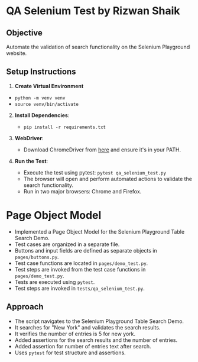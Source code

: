 # QA Selenium Test by Rizwan Shaik

## Objective
Automate the validation of search functionality on the Selenium Playground website.

## Setup Instructions

1.   **Create Virtual Environment**
   - `python -m venv venv`
   - `source venv/bin/activate`

2. **Install Dependencies**:
   - `pip install -r requirements.txt`

3. **WebDriver**:
   - Download ChromeDriver from [here](https://sites.google.com/chromium.org/driver/) and ensure it's in your PATH.

4. **Run the Test**:
   - Execute the test using pytest: `pytest qa_selenium_test.py`
   - The browser will open and perform automated actions to validate the search functionality.
   - Run in two major browsers: Chrome and Firefox.

# Page Object Model
- Implemented a Page Object Model for the Selenium Playground Table Search Demo.
- Test cases are organized in a separate file.
- Buttons and input fields are defined as separate objects in `pages/buttons.py`.
- Test case functions are located in `pages/demo_test.py`.
- Test steps are invoked from the test case functions in `pages/demo_test.py`.
- Tests are executed using `pytest`.
- Test steps are invoked in `tests/qa_selenium_test.py`.

## Approach
- The script navigates to the Selenium Playground Table Search Demo.
- It searches for "New York" and validates the search results.
- It verifies the number of entries is 5 for new york.
- Added assertions for the search results and the number of entries.
- Added assertion for number of entries text after search.
- Uses `pytest` for test structure and assertions.
